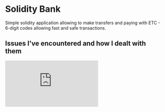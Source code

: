 # Solidity Bank

Simple solidity application allowing to make transfers and paying with ETC - 6-digit codes allowing fast and safe transactions.

## Issues I've encountered and how I dealt with them

![Issues](https://github.com/mtw-programmer/solidity-bank/blob/main/readme/issues.txt?raw=true)

